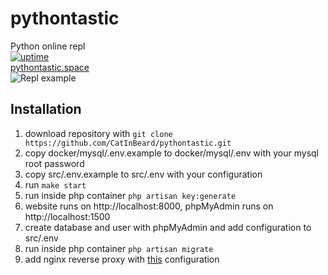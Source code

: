 # pythontastic
Python online repl  
[![uptime](https://img.shields.io/uptimerobot/ratio/m792899048-fe75220d9a0735c7d8a9a253)](https://stats.uptimerobot.com/Dl8Q0soGxj)  
[pythontastic.space](https://pythontastic.space)  
![Repl example](https://pythontastic.space/img/terminal.png)
## Installation
1. download repository with `git clone https://github.com/CatInBeard/pythontastic.git`
2. copy docker/mysql/.env.example to docker/mysql/.env with your mysql root password
3. copy src/.env.example to src/.env with your configuration
4. run `make start`
5. run inside php container `php artisan key:generate`
6. website runs on http://localhost:8000, phpMyAdmin runs on http://localhost:1500
7. create database and user with phpMyAdmin and add configuration to src/.env
8. run inside php container `php artisan migrate`
9. add nginx reverse proxy with [this](https://gist.github.com/CatInBeard/ff3962217283a821ab22f6411557216e) configuration